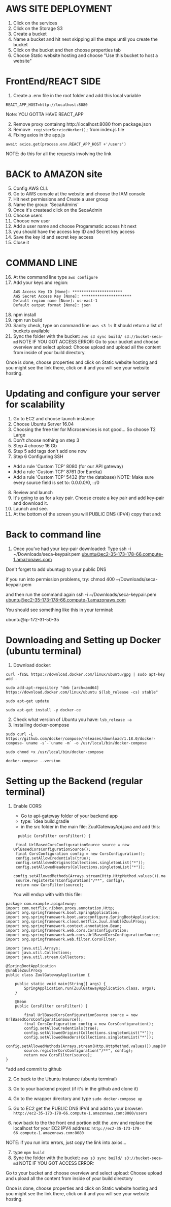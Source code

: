 # AWS SITE DEPLOYMENT
1.  Click on the services
2.  Click on the Storage S3
3.  Create a bucket
4. Name a bucket and hit next skipping all the steps until you create the bucket
5. Click on the bucket and then choose properties tab
6. Choose Static website hosting and choose "Use this bucket to host a website"
# FrontEnd/REACT SIDE
1. Create a .env file in the root folder and add this local variable
```
REACT_APP_HOST=http://localhost:8080
```
Note: YOU GOTTA HAVE REACT_APP

2.  Remove proxy containng http://localhost:8080 from package.json
3.  Remove ``` registerServiceWorker();``` from index.js file
4.  Fixing axios in the app.js
```
await axios.get(process.env.REACT_APP_HOST +'/users')
```
NOTE: do this for all the requests involving the link
# BACK to AMAZON site
5. Config AWS CLI.
6. Go to AWS console at the website and choose the IAM console
7. Hit next permissions and Create a user group
8. Name the group: 'SecaAdmins'
9. Once it's createad click on the SecaAdmin
10. Choose users
11. Choose new user
12. Add a user name and choose Progammatic access hit next
13. you should have the access key ID and Secret key access
14. Save the key id and secret key access
15. Close it
# COMMAND LINE
16. At the command line type ```aws configure```
17. Add your keys and region:
    ```
    AWS Access Key ID [None]: **********************
    AWS Secret Access Key [None]: **********************
    Default region name [None]: us-east-1
    Default output format [None]: json
    ```
18. npm install 
19. npm run build 
20. Sanity check, type on command line: ```aws s3 ls``` It should return a list of buckets available 
21. Sync the folder with the bucket: ```aws s3 sync build/ s3://bucket-seca-md```
NOTE IF YOU GOT ACCESS ERROR:
Go to your bucket and choose overview and select upload: Choose upload and upload all the content from inside of your build directory.

Once is done, choose properties and click on Static website hosting and you might see the link there, click on it and you will see your website hosting.

# Updating and configure your server for scalability
1. Go to EC2 and choose launch instance
2. Choose Ubuntu Server 16.04
3. Choosing the free tier for Microservices is not good... So choose T2 Large
4. Don't choose nothing on step 3
5. Step 4 choose 16 Gb
6. Step 5 add tags don't add one now
7. Step 6 Configuring SSH
 * Add a rule 'Custom TCP' 8080 (for our API gateway)
 * Add a rule 'Custom TCP' 8761 (for Eureka)
 * Add a rule 'Custom TCP' 5432 (for the database)
NOTE: Make sure every source field is set to: 0.0.0.0/0, ::/0

8. Review and launch
9. It's going to as for a key pair. Choose create a key pair and add key-pair and download it.
10. Launch and see.
11. At the bottom of the screen you will PUBLIC DNS (IPV4) copy that and:
# Back to command line
1. Once you've had your key-pair downloaded:
Type ssh -i ~/Downloads/seca-keypair.pem   ubuntu@ec2-35-173-178-66.compute-1.amazonaws.com

Don't forget to add ubuntu@ to your public DNS

if you run into permission problems, try: chmod 400 ~/Downloads/seca-keypair.pem

and then run the command again ssh -i ~/Downloads/seca-keypair.pem ubuntu@ec2-35-173-178-66.compute-1.amazonaws.com

You should see something like this in your terminal:

ubuntu@ip-172-31-50-35
# Downloading and Setting up Docker (ubuntu terminal)
1. Download docker:

```curl -fsSL https://download.docker.com/linux/ubuntu/gpg | sudo apt-key add -```

```sudo add-apt-repository "deb [arch=amd64] https://download.docker.com/linux/ubuntu $(lsb_release -cs) stable"```

```sudo apt-get update```

```sudo apt-get install -y docker-ce```

2. Check what version of Ubuntu you have: ```lsb_release -a```
3. Installing docker-compose

```sudo curl -L https://github.com/docker/compose/releases/download/1.18.0/docker-compose-`uname -s`-`uname -m` -o /usr/local/bin/docker-compose```

```sudo chmod +x /usr/local/bin/docker-compose```

```docker-compose --version```

# Setting up the Backend (regular terminal)
1. Enable CORS:
   * Go to api-gateway folder of your backend app
   * type: `idea build.gradle
   * in the src folder in the main file: ZuulGatewayApi.java and add this:
   
   ```@Bean
     public CorsFilter corsFilter() {

    final UrlBasedCorsConfigurationSource source = new UrlBasedCorsConfigurationSource();
    final CorsConfiguration config = new CorsConfiguration();
    config.setAllowCredentials(true);
    config.setAllowedOrigins(Collections.singletonList("*"));
    config.setAllowedHeaders(Collections.singletonList("*"));
    config.setAllowedMethods(Arrays.stream(Http.HttpMethod.values()).map(Http.HttpMethod::name).collect(Collectors.toList()));
    source.registerCorsConfiguration("/**", config);
    return new CorsFilter(source);
    ```
    You will endup with with this file:

```
package com.example.apigateway;
import com.netflix.ribbon.proxy.annotation.Http;
import org.springframework.boot.SpringApplication;
import org.springframework.boot.autoconfigure.SpringBootApplication;
import org.springframework.cloud.netflix.zuul.EnableZuulProxy;
import org.springframework.context.annotation.Bean;
import org.springframework.web.cors.CorsConfiguration;
import org.springframework.web.cors.UrlBasedCorsConfigurationSource;
import org.springframework.web.filter.CorsFilter;

import java.util.Arrays;
import java.util.Collections;
import java.util.stream.Collectors;

@SpringBootApplication
@EnableZuulProxy
public class ZuulGatewayApplication {

    public static void main(String[] args) {
        SpringApplication.run(ZuulGatewayApplication.class, args);
    }

    @Bean
    public CorsFilter corsFilter() {

        final UrlBasedCorsConfigurationSource source = new UrlBasedCorsConfigurationSource();
        final CorsConfiguration config = new CorsConfiguration();
        config.setAllowCredentials(true);
        config.setAllowedOrigins(Collections.singletonList("*"));
        config.setAllowedHeaders(Collections.singletonList("*"));
        config.setAllowedMethods(Arrays.stream(Http.HttpMethod.values()).map(Http.HttpMethod::name).collect(Collectors.toList()));
        source.registerCorsConfiguration("/**", config);
        return new CorsFilter(source);
}
```

*add and commit to github

2. Go back to the Ubuntu instance (ubuntu terminal)

3. Go to your backend project (if it's in the github and clone it)

4. Go to the wrapper directory and type ```sudo docker-compose up```

5. Go to EC2 get the PUBLIC DNS IPV4 and add to your browser: ```http://ec2-35-173-178-66.compute-1.amazonaws.com:8080/users```

6. now back to the the front end portion edit the .env and replace the localhost for your EC2 IPV4 address: ```http://ec2-35-173-178-66.compute-1.amazonaws.com:8080```

NOTE: if you run into errors, just copy the link into axios...

7. type ```npm build```
8. Sync the folder with the bucket: ```aws s3 sync build/ s3://bucket-seca-md```
NOTE IF YOU GOT ACCESS ERROR:

Go to your bucket and choose overview and select upload: Choose upload and upload all the content from inside of your build directory

Once is done, choose properties and click on Static website hosting and you might see the link there, click on it and you will see your website hosting.


